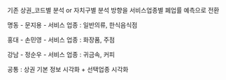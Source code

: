 기존 상권_코드별 분석 or 자치구별 분석 방향을 서비스업종별 폐업률 예측으로 전환

명동 - 문지용 - 서비스 업종 : 일반의류, 한식음식점

홍대 - 손민영 - 서비스 업종 : 화장품, 주점

강남 - 정순우 - 서비스 업종 : 귀금속, 커피 

공통 : 상권 기본 정보 시각화 + 선택업종 시각화
